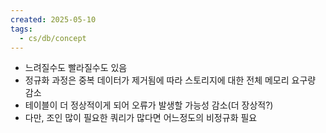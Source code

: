 ```yaml
---
created: 2025-05-10
tags:
  - cs/db/concept
---
```

- 느려질수도 빨라질수도 있음
- 정규화 과정은 중복 데이터가 제거됨에 따라 스토리지에 대한 전체 메모리 요구량 감소
- 테이블이 더 정상적이게 되어 오류가 발생할 가능성 감소(더 장상적?)
- 다만, 조인 많이 필요한 쿼리가 많다면 어느정도의 비정규화 필요